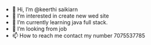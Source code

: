 - 👋 Hi, I’m @keerthi saikiarn
- 👀 I’m interested in create new wed site
- 🌱 I’m currently learning java full stack.
- 💞️ I’m looking from job
- 📫 How to reach me contact my number 7075537785

<!---
saikiran70755/saikiran70755 is a ✨ special ✨ repository because its `README.md` (this file) appears on your GitHub profile.
You can click the Preview link to take a look at your changes.
--->

